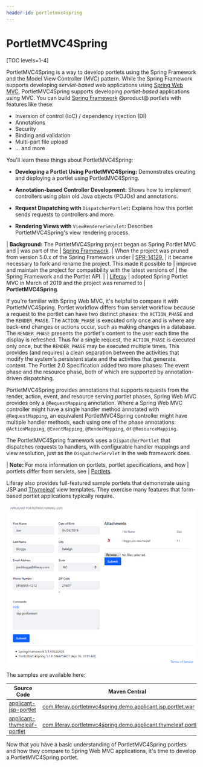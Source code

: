 ```yaml
---
header-id: portletmvc4spring
---
```


# PortletMVC4Spring

[TOC levels=1-4]

PortletMVC4Spring is a way to develop portlets using the Spring Framework and
the Model View Controller (MVC) pattern. While the Spring Framework supports
developing *servlet-based* web applications using
[Spring Web MVC](https://docs.spring.io/spring/docs/current/spring-framework-reference/web.html),
PortletMVC4Spring supports developing *portlet-based* applications using MVC.
You can build 
[Spring Framework](https://spring.io/projects/spring-framework)
@product@ portlets with features like these:

-   Inversion of control (IoC) / dependency injection (DI)
-   Annotations
-   Security
-   Binding and validation
-   Multi-part file upload
-   ... and more

You'll learn these things about PortletMVC4Spring: 

-   **Developing a Portlet Using PortletMVC4Spring:** Demonstrates creating and 
    deploying a portlet using PortletMVC4Spring. 

-   **Annotation-based Controller Development:** Shows how to implement 
    controllers using plain old Java objects (POJOs) and annotations. 

-   **Request Dispatching with** `DispatcherPortlet`**:** Explains how this portlet 
    sends requests to controllers and more. 

-   **Rendering Views with** `ViewRendererServlet`**:** Describes
    PortletMVC4Spring's view rendering  process. 

| **Background:** The PortletMVC4Spring project began as Spring Portlet MVC and 
| was part of the
| [Spring Framework](https://spring.io/projects/spring-framework).
| When the project was pruned from version 5.0.x of the Spring Framework under
| [SPR-14129](https://github.com/spring-projects/spring-framework/issues/18701),
| it became necessary to fork and rename the project. This made it possible to
| improve and maintain the project for compatibility with the latest versions of
| the Spring Framework and the Portlet API.
|
| [Liferay](http://www.liferay.com)
| adopted Spring Portlet MVC in March of 2019 and the project was renamed to
| **PortletMVC4Spring**.

If you're familiar with Spring Web MVC, it's helpful to compare it with
PortletMVC4Spring. Portlet workflow differs from servlet workflow because
a request to the portlet can have two distinct phases: the `ACTION_PHASE` and
the `RENDER_PHASE`. The `ACTION_PHASE` is executed only once and is where any
back-end changes or actions occur, such as making changes in a database. The
`RENDER_PHASE` presents the portlet's content to the user each time the display
is refreshed. Thus for a single request, the `ACTION_PHASE` is executed only
once, but the `RENDER_PHASE` may be executed multiple times. This provides (and
requires) a clean separation between the activities that modify the system's
persistent state and the activities that generate content. The Portlet 2.0
Specification added two more phases: The event phase and the resource phase,
both of which are supported by annotation-driven dispatching. 

PortletMVC4Spring provides annotations that supports requests from the render,
action, event, and resource serving portlet phases, Spring Web MVC provides only
a `@RequestMapping` annotation. Where a Spring Web MVC controller might have
a single handler method annotated with `@RequestMapping`, an equivalent
PortletMVC4Spring controller might have multiple handler methods, each using
one of the phase annotations: `@ActionMapping`, `@EventMapping`,
`@RenderMapping`, or `@ResourceMapping`.

The PortletMVC4Spring framework uses a `DispatcherPortlet` that dispatches
requests to handlers, with configurable handler mappings and view resolution,
just as the `DispatcherServlet` in the web framework does. 

| **Note:** For more information on portlets, portlet specifications, and how 
| portlets differ from servlets, see
| [Portlets](/docs/7-2/frameworks/-/knowledge_base/f/portlets). 

Liferay also provides full-featured sample portlets that demonstrate using JSP
and
[Thymeleaf](https://www.thymeleaf.org)
view templates. They exercise many features that form-based
portlet applications typically require. 

![Figure 1: This PortletMVC4Spring portlet enables users to enter job applications. It uses the Spring features mentioned above and handles requests from multiple portlet phases.](../../../images/portletmvc4spring-applicant-jsp-app.png)

The samples are available here: 

| Source Code   | Maven Central |
| ------------- | ------------- |
| [applicant-jsp-portlet](https://github.com/liferay/portletmvc4spring/tree/master/demo/applicant-jsp-portlet)  |  [com.liferay.portletmvc4spring.demo.applicant.jsp.portlet.war](https://search.maven.org/search?q=a:com.liferay.portletmvc4spring.demo.applicant.jsp.portlet) |
| [applicant-thymeleaf-portlet](https://github.com/liferay/portletmvc4spring/tree/master/demo/applicant-thymeleaf-portlet)  |  [com.liferay.portletmvc4spring.demo.applicant.thymeleaf.portlet.war](https://search.maven.org/search?q=a:com.liferay.portletmvc4spring.demo.applicant.thymeleaf.portlet) | 

Now that you have a basic understanding of PortletMVC4Spring portlets and how
they compare to Spring Web MVC applications, it's time to develop a
PortletMVC4Spring portlet. 
